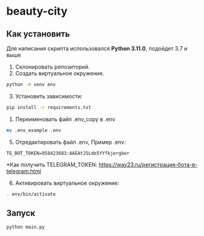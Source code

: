 # beauty-city

## Как установить
Для написания скрипта использовался __Python 3.11.0__, подойдет 3.7 и выше

1. Склонировать репозиторий.
2. Создать виртуальное окружение.
```bash
python -m venv env
```
   
3. Установить зависимости:
```bash
pip install -r requirements.txt
```
1. Переименовать файл .env_copy в .env

```bash
mv .env_example .env
```

5. Отредактировать файл .env, 
Пример .env:
```
TG_BOT_TOKEN=958423683:AAEAtJ5Lde5YYfkjergber
```
*Как получить TELEGRAM_TOKEN: https://way23.ru/регистрация-бота-в-telegram.html

6. Активировать виртуальное окружение:

```bash
. env/bin/activate
```

## Запуск
```bash
python main.py
```
